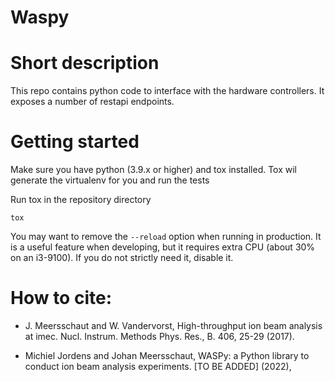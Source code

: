 # Waspy

# Short description
This repo contains python code to interface with the hardware controllers. It exposes a number of restapi endpoints.

# Getting started
Make sure you have python (3.9.x or higher) and tox installed. Tox wil generate the virtualenv for you and run the tests

Run tox in the repository directory
```
tox
```

You may want to remove the `--reload` option when running in production. It is a useful feature when developing, but it requires extra CPU (about 30% on an i3-9100). If you
do not strictly need it, disable it.


# How to cite:
  - J. Meersschaut and W. Vandervorst, High-throughput ion beam analysis at imec. Nucl. Instrum. Methods Phys. Res., B. 406, 25-29 (2017).

  - Michiel Jordens and Johan Meersschaut, WASPy: a Python library to conduct ion beam analysis experiments. [TO BE ADDED] (2022), 
